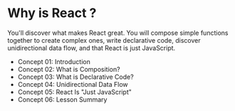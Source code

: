 # Why is React ?
You'll discover what makes React great. You will compose simple functions together to create complex ones, write declarative code, discover unidirectional data flow, and that React is just JavaScript.
- Concept 01: Introduction
- Concept 02: What is Composition?
- Concept 03: What is Declarative Code?
- Concept 04: Unidirectional Data Flow
- Concept 05: React Is "Just JavaScript"
- Concept 06: Lesson Summary


